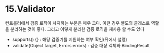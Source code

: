 # 15.Validator

컨트롤러에서 검증 로직이 차지하는 부분은 매우 크다. 이런 경우 별도의 클래스로 역할을 분리하는 것이
좋다. 그리고 이렇게 분리한 검증 로직을 재사용 할 수도 있다

- supports() {} : 해당 검증기를 지원하는 여부 확인(뒤에서 설명)
- validate(Object target, Errors errors) : 검증 대상 객체와 BindingResult
